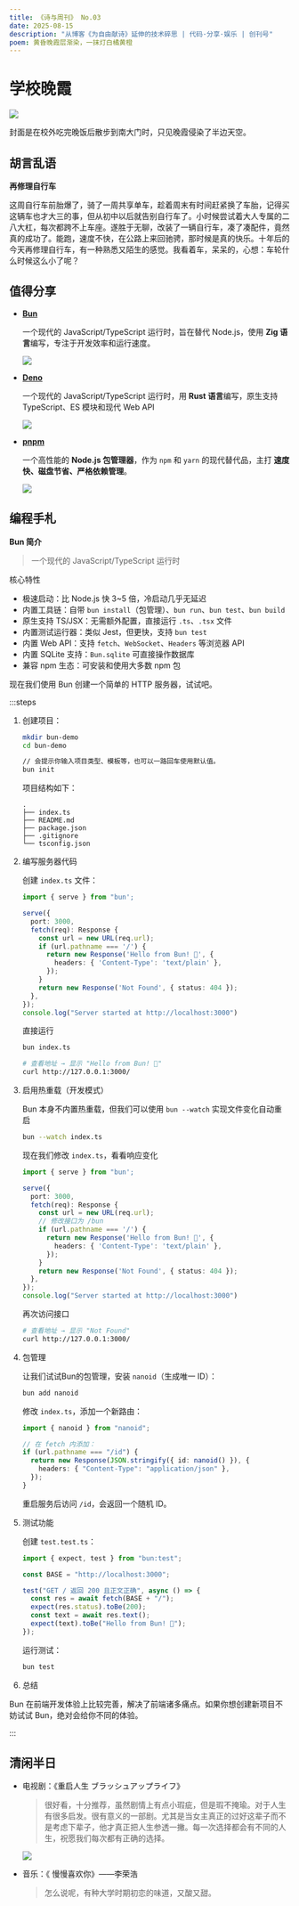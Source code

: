 ```yaml
---
title: 《诗与周刊》 No.03
date: 2025-08-15
description: "从博客《为自由献诗》延伸的技术碎思 | 代码·分享·娱乐 | 创刊号"
poem: 黄昏晚霞层渐染，一抹灯白橘黄橙
---
```


# 学校晚霞<Badge type="tip" text="黄昏晚霞层渐染，一抹灯白橘黄橙" />

![](/img/2025_08_15.jpg)

封面是在校外吃完晚饭后散步到南大门时，只见晚霞侵染了半边天空。

## 胡言乱语

**再修理自行车**

这周自行车前胎爆了，骑了一周共享单车，趁着周末有时间赶紧换了车胎，记得买这辆车也才大三的事，但从初中以后就告别自行车了。小时候尝试着大人专属的二八大杠，每次都跨不上车座。遂胜于无聊，改装了一辆自行车，凑了凑配件，竟然真的成功了。能跑，速度不快，在公路上来回驰骋，那时候是真的快乐。十年后的今天再修理自行车，有一种熟悉又陌生的感觉。我看着车，呆呆的，心想：车轮什么时候这么小了呢？



## 值得分享

- [**Bun**](https://bun.sh/)

  一个现代的 JavaScript/TypeScript 运行时，旨在替代 Node.js，使用 **Zig 语言**编写，专注于开发效率和运行速度。

  ![](https://img.cdn1.vip/i/68eb566befc71_1760253547.webp)

  

- [**Deno**](https://deno.com/)

  一个现代的 JavaScript/TypeScript 运行时，用 **Rust 语言**编写，原生支持 TypeScript、ES 模块和现代 Web API

  ![](https://img.cdn1.vip/i/68eb566b070b5_1760253547.webp)

- [**pnpm**](https://pnpm.io/zh/)

  一个高性能的 **Node.js 包管理器**，作为 `npm` 和 `yarn` 的现代替代品，主打 **速度快、磁盘节省、严格依赖管理**。
  
  ![](https://img.cdn1.vip/i/68eb5800018fd_1760253952.webp)

## 编程手札

**Bun 简介**

> 一个现代的 JavaScript/TypeScript 运行时



核心特性

- 极速启动：比 Node.js 快 3~5 倍，冷启动几乎无延迟
- 内置工具链：自带 `bun install`（包管理）、`bun run`、`bun test`、`bun build`
- 原生支持 TS/JSX：无需额外配置，直接运行 `.ts`、`.tsx` 文件
- 内置测试运行器：类似 Jest，但更快，支持 `bun test`
- 内置 Web API：支持 `fetch`、`WebSocket`、`Headers` 等浏览器 API
- 内置 SQLite 支持：`Bun.sqlite` 可直接操作数据库
- 兼容 npm 生态：可安装和使用大多数 npm 包

现在我们使用 Bun 创建一个简单的 HTTP 服务器，试试吧。



:::steps

1. 创建项目：

   ```bash
   mkdir bun-demo
   cd bun-demo
   
   // 会提示你输入项目类型、模板等，也可以一路回车使用默认值。
   bun init
   ```
   
   项目结构如下：
   
   ```
   .
   ├── index.ts
   ├── README.md
   ├── package.json
   ├── .gitignore
   └── tsconfig.json 
   ```
   
   
   
2. 编写服务器代码

   创建 `index.ts` 文件：
   
   ```ts
   import { serve } from "bun';
   
   serve({
     port: 3000,
     fetch(req): Response {
       const url = new URL(req.url);
       if (url.pathname === '/') {
         return new Response('Hello from Bun! 🚀', {
           headers: { 'Content-Type': 'text/plain' },
         });
       }
       return new Response('Not Found', { status: 404 });
     },
   });
   console.log("Server started at http://localhost:3000")
   ```
   
   直接运行
   
   ```bash
   bun index.ts
   
   # 查看地址 → 显示 "Hello from Bun! 🚀"
   curl http://127.0.0.1:3000/ 
   ```
   
   
   
4. 启用热重载（开发模式）

   Bun 本身不内置热重载，但我们可以使用 `bun --watch` 实现文件变化自动重启
   
   ```bash
   bun --watch index.ts
   ```
   
   现在我们修改 `index.ts`，看看响应变化
   
   ```ts
   import { serve } from "bun';
   
   serve({
     port: 3000,
     fetch(req): Response {
       const url = new URL(req.url);
       // 修改接口为 /bun
       if (url.pathname === '/') {
         return new Response('Hello from Bun! 🚀', {
           headers: { 'Content-Type': 'text/plain' },
         });
       }
       return new Response('Not Found', { status: 404 });
     },
   });
   console.log("Server started at http://localhost:3000")
   ```
   
   再次访问接口
   
   ```bash
   # 查看地址 → 显示 "Not Found"
   curl http://127.0.0.1:3000/ 
   ```
   
5. 包管理

   让我们试试Bun的包管理，安装 `nanoid`（生成唯一 ID）：
   
   ```bash
   bun add nanoid
   ```
   
   修改 `index.ts`，添加一个新路由：
   
   ```ts
   import { nanoid } from "nanoid";
   
   // 在 fetch 内添加：
   if (url.pathname === "/id") {
     return new Response(JSON.stringify({ id: nanoid() }), {
       headers: { "Content-Type": "application/json" },
     });
   }
   ```
   
   重启服务后访问 `/id`，会返回一个随机 ID。
   
   
   
5. 测试功能

   创建 `test.test.ts`：

   ```ts
   import { expect, test } from "bun:test";
   
   const BASE = "http://localhost:3000";
   
   test("GET / 返回 200 且正文正确", async () => {
     const res = await fetch(BASE + "/");
     expect(res.status).toBe(200);
     const text = await res.text();
     expect(text).toBe("Hello from Bun! 🚀");
   });
   ```

   运行测试：

   ```bash
   bun test
   ```

8. 总结

Bun 在前端开发体验上比较完善，解决了前端诸多痛点。如果你想创建新项目不妨试试 Bun，绝对会给你不同的体验。

:::

## 清闲半日


- 电视剧：《重启人生 ブラッシュアップライフ》

  > 很好看，十分推荐，虽然剧情上有点小瑕疵，但是瑕不掩瑜。对于人生有很多启发。很有意义的一部剧。尤其是当女主真正的过好这辈子而不是考虑下辈子，他才真正把人生参透一撇。每一次选择都会有不同的人生，祝愿我们每次都有正确的选择。
  >

  ![](https://img.cdn1.vip/i/68ee481997b49_1760446489.webp)

  

- 音乐：《 慢慢喜欢你》——李荣浩

  > 怎么说呢，有种大学时期初恋的味道，又酸又甜。
